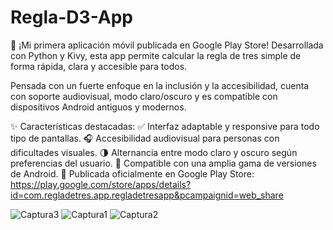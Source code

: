 # Regla-D3-App
📱 ¡Mi primera aplicación móvil publicada en Google Play Store!
Desarrollada con Python y Kivy, esta app permite calcular la regla de tres simple de forma rápida, clara y accesible para todos.

Pensada con un fuerte enfoque en la inclusión y la accesibilidad, cuenta con soporte audiovisual, modo claro/oscuro y es compatible con dispositivos Android antiguos y modernos.

✨ Características destacadas:
✅ Interfaz adaptable y responsive para todo tipo de pantallas.
🎧 Accesibilidad audiovisual para personas con dificultades visuales.
🌗 Alternancia entre modo claro y oscuro según preferencias del usuario.
📲 Compatible con una amplia gama de versiones de Android.
🚀 Publicada oficialmente en Google Play Store: https://play.google.com/store/apps/details?id=com.regladetres.app.regladetresapp&pcampaignid=web_share

![Captura3](https://github.com/user-attachments/assets/d2469d06-5253-41e0-9268-fe411a95e0c4)
![Captura1](https://github.com/user-attachments/assets/6a60f5b9-24c7-4244-bb12-215c6e915b48)
![Captura2](https://github.com/user-attachments/assets/aee0b887-d1a4-4d05-ac73-757da6e93cae)
